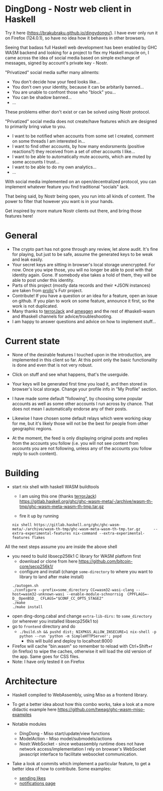 
# DingDong - Nostr web client in Haskell

Try it here (https://brakubraku.github.io/dingydongy/). I have ever only run it on Firefox (124.0.1), so have no idea how it behaves in other browsers.

Seeing that badass full Haskell web development has been enabled by GHC WASM backend and looking for a project to flex my Haskell muscle on, I came across the idea of social media based on simple exchange of messages, signed by account's private key - Nostr. 

"Privatized" social media suffer many ailments:
* You don't decide how your feed looks like...
* You don't own your identity, because it can be arbitarily banned...
* You are unable to confront those who "block" you...
* You can be shadow banned...
* ... 

These problems either don't exist or can be solved using Nostr protocol.

"Privatized" social media does not create/have features which are designed to primarily bring value to you.
* I want to be notified when accounts from some set I created, comment on some threads I am interested in...
* I want to find other accounts, by how many endorsments (positive reactions?) they received from a set of other accounts I like...
* I want to be able to automatically mute accounts, which are muted by some accounts I trust...
* I want to be able to do my own analytics...
* ...

With social media implemented on an open/decentralized protocol, you can implement whatever feature you find traditional "socials" lack. 

That being said, by Nostr being open, you run into all kinds of content. The power to filter that however you want is in your hands.

Get inspired by more mature Nostr clients out there, and bring those features here!

# General
* The crypto part has not gone through any review, let alone audit. It's fine for playing, but just to be safe, assume the generated keys to be weak and leak easily.
* Your secret keys are sitting in browser's local storage unencrypted. For now. Once you wipe those, you will no longer be able to post with that identity again. Gone. If somebody else takes a hold of them, they will be able to post under this identity.
* Parts of this project (mostly data records and their *JSON instances) are taken from [prolic](https://github.com/prolic/)'s Futr project.
* Contribute! If you have a question or an idea for a feature, open an issue on github. If you plan to work on some feature, announce it first, so the work is not duplicated.
* Many thanks to [terrorJack](https://github.com/TerrorJack/) and [amesgen](https://github.com/amesgen) and the rest of #haskell-wasm and #haskell channels for advice/troubleshooting.
* I am happy to answer questions and advice on how to implement stuff...

# Current state

* None of the desirable features I touched upon in the introduction, are implemented in this client so far. At this point only the basic functionality is done and even that is not very robust.

* Click on stuff and see what happens, that's the userguide. 

* Your keys will be generated first time you load it, and then stored in browser's local storage. Change your profile info in "My Profile" section.

* I have made some default "following", by choosing some popular accounts as well as some other accounts I run across by chance. That does not mean I automatically endorse any of their posts.

* Likewise I have chosen some default relays which were working okay for me, but it's likely those will not be the best for people from other geographic regions.

* At the moment, the feed is only displaying original posts and replies from the accounts you follow (i.e. you will not see content from accounts you are not following, unless any of the accounts you follow reply to such content).

# Building
* start nix shell with haskell WASM buildtools 
    * I am using this one (thanks [terrorJack](https://github.com/TerrorJack/))
         https://gitlab.haskell.org/ghc/ghc-wasm-meta/-/archive/wasm-th-tmp/ghc-wasm-meta-wasm-th-tmp.tar.gz 
   
    * fire it up by running 
     ```
     nix shell https://gitlab.haskell.org/ghc/ghc-wasm-meta/-/archive/wasm-th-tmp/ghc-wasm-meta-wasm-th-tmp.tar.gz      --extra-experimental-features nix-command --extra-experimental-features flakes
     ```
 All the next steps assume you are inside the above shell
* you need to build libsecp256k1 C library for WASM platform first
    * download or clone from here https://github.com/bitcoin-core/secp256k1/
    * configure and install  (change  `some-directory` to where you want to library to land after make install)
     ```
     ./autogen.sh
     ./configure --prefix=some_directory CC=wasm32-wasi-clang --host=wasm32-unknown-wasi --enable-module-schnorrsig  CPPFLAGS=-D__OpenBSD__ CFLAGS="$CONF_CC_OPTS_STAGE2"
     ./make
     ./make install
     ```
* open ding-dong.cabal and change `extra-lib-dirs:` to `some_directory` (or wherever you installed libsecp256k1 to)
* go to `frontend` directory and do 
    * ```./build.sh && pushd dist; NIXPKGS_ALLOW_INSECURE=1 nix-shell -p python --run 'python -m SimpleHTTPServer'; popd```
         * this will build and deploy to localhost:8000
* Firefox will cache "bin.wasm" so remember to reload with Ctrl+Shift+r (in firefox) to wipe the caches, otherwise it will load the old version of the app. Same goes for CSS files.
* Note: I have only tested it on Firefox

# Architecture
* Haskell compiled to WebAssembly, using Miso as a frontend library.
* To get a better idea about how this combo works, take a look at a more didactic example here https://github.com/tweag/ghc-wasm-miso-examples 
* Notable modules 
    * DingDong - Miso start/update/view functions
    * ModelAction - Miso model/submodels/actions
    * Nostr.WebSocket - since webassembly runtime does not have network access/implementation I rely on browser's WebSocket javascript interface to facilitate websocket communication.

* Take a look at commits which implement a particular feature, to get a better idea of how to contribute. Some examples: 
    * [sending likes](https://github.com/brakubraku/ding-dong/commit/f52fc912d231b25d5786e11709ad6d21ab2cde9e)
    * [notifications page](https://github.com/brakubraku/ding-dong/commit/09850e432a05a42fcdc90d8c74a7cd2f30b1b1d2#diff-701633487fc911655ab4f087bc7f7b7cde9ec1f29e76c6e4d49d19028870c6f9R231)